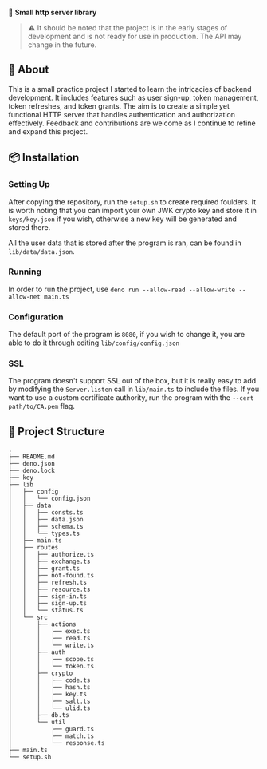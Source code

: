 🔐 **Small http server library**

> ⚠️ It should be noted that the project is in the early stages of development
> and is not ready for use in production. The API may change in the future.

## 📖 About

This is a small practice project I started to learn the intricacies of backend
development. It includes features such as user sign-up, token management, token
refreshes, and token grants. The aim is to create a simple yet functional HTTP
server that handles authentication and authorization effectively. Feedback and
contributions are welcome as I continue to refine and expand this project.

## 📦 Installation

### Setting Up

After copying the repository, run the `setup.sh` to create required foulders. It
is worth noting that you can import your own JWK crypto key and store it in
`keys/key.json` if you wish, otherwise a new key will be generated and stored
there.

All the user data that is stored after the program is ran, can be found in
`lib/data/data.json`.

### Running

In order to run the project, use
`deno run --allow-read --allow-write --allow-net main.ts`

### Configuration

The default port of the program is `8080`, if you wish to change it, you are
able to do it through editing `lib/config/config.json`

### SSL

The program doesn't support SSL out of the box, but it is really easy to add by
modifying the `Server.listen` call in `lib/main.ts` to include the files. If you
want to use a custom certificate authority, run the program with the
`--cert path/to/CA.pem` flag.

## 📂 Project Structure

```
.
├── README.md
├── deno.json
├── deno.lock
├── key
├── lib
│   ├── config
│   │   └── config.json
│   ├── data
│   │   ├── consts.ts
│   │   ├── data.json
│   │   ├── schema.ts
│   │   └── types.ts
│   ├── main.ts
│   ├── routes
│   │   ├── authorize.ts
│   │   ├── exchange.ts
│   │   ├── grant.ts
│   │   ├── not-found.ts
│   │   ├── refresh.ts
│   │   ├── resource.ts
│   │   ├── sign-in.ts
│   │   ├── sign-up.ts
│   │   └── status.ts
│   └── src
│       ├── actions
│       │   ├── exec.ts
│       │   ├── read.ts
│       │   └── write.ts
│       ├── auth
│       │   ├── scope.ts
│       │   └── token.ts
│       ├── crypto
│       │   ├── code.ts
│       │   ├── hash.ts
│       │   ├── key.ts
│       │   ├── salt.ts
│       │   └── ulid.ts
│       ├── db.ts
│       └── util
│           ├── guard.ts
│           ├── match.ts
│           └── response.ts
├── main.ts
└── setup.sh
```

